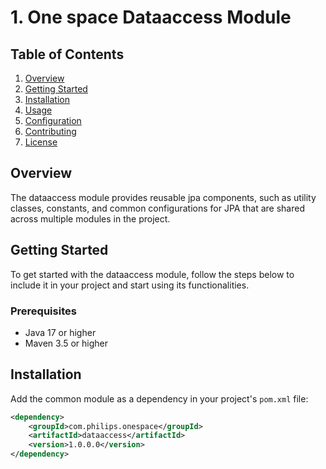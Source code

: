 # 1. One space Dataaccess Module

## Table of Contents

1. [Overview](#overview)
2. [Getting Started](#getting-started)
3. [Installation](#installation)
4. [Usage](#usage)
5. [Configuration](#configuration)
6. [Contributing](#contributing)
7. [License](#license)


## Overview
The dataaccess module provides reusable jpa components, such as utility classes, constants, and common configurations for JPA that are shared across multiple modules in the project.

## Getting Started

To get started with the dataaccess module, follow the steps below to include it in your project and start using its functionalities.

### Prerequisites

- Java 17 or higher
- Maven 3.5 or higher

## Installation

Add the common module as a dependency in your project's `pom.xml` file:

```xml
<dependency>
    <groupId>com.philips.onespace</groupId>
    <artifactId>dataaccess</artifactId>
    <version>1.0.0.0</version>
</dependency>
